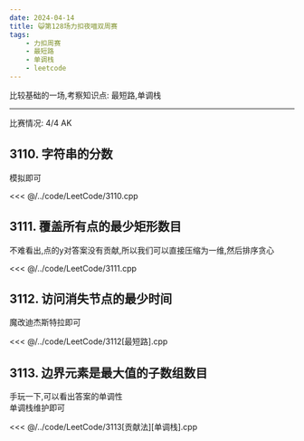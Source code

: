 ```yaml
---
date: 2024-04-14
title: 😺第128场力扣夜喵双周赛
tags:
    - 力扣周赛
    - 最短路
    - 单调栈
    - leetcode
---
```


比较基础的一场,考察知识点: 最短路,单调栈

---

比赛情况: 4/4 AK

## 3110. 字符串的分数

模拟即可

<<< @/../code/LeetCode/3110.cpp

## 3111. 覆盖所有点的最少矩形数目

不难看出,点的y对答案没有贡献,所以我们可以直接压缩为一维,然后排序贪心

<<< @/../code/LeetCode/3111.cpp

## 3112. 访问消失节点的最少时间

魔改迪杰斯特拉即可

<<< @/../code/LeetCode/3112[最短路].cpp

## 3113. 边界元素是最大值的子数组数目

手玩一下,可以看出答案的单调性  
单调栈维护即可

<<< @/../code/LeetCode/3113[贡献法][单调栈].cpp